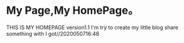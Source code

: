 # My Page,My HomePage。
THIS IS MY HOMEPAGE version1.1
I'm try to create my little blog share something with I got//2020050716:48
